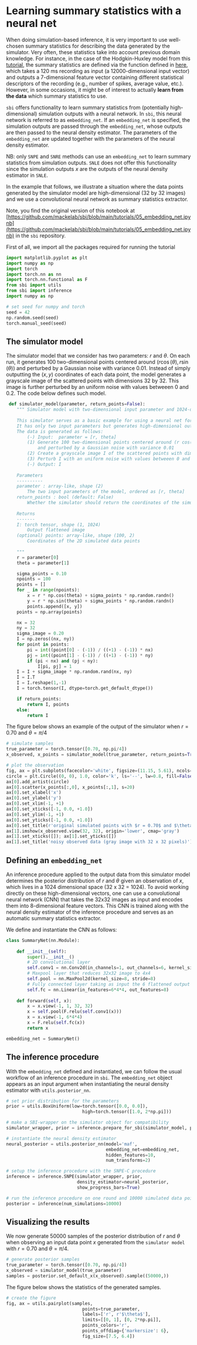 # Learning summary statistics with a neural net

When doing simulation-based inference, it is very important to use well-chosen summary statistics for describing the data generated by the simulator. Very often, these statistics take into account previous domain knowledge. For instance, in the case of the Hodgkin-Huxley model from this [tutorial](https://www.mackelab.org/sbi/examples/00_HH_simulator/), the summary statistics are defined via the function defined in [here](https://github.com/mackelab/sbi/blob/86d9b07238f5a0176638fecdd5622694d92f2962/examples/HH_helper_functions.py#L159), which takes a 120 ms recording as input (a 12000-dimensional input vector) and outputs a 7-dimensional feature vector containing different statistical descriptors of the recording (e.g., number of spikes, average value, etc.). However, in some occasions, it might be of interest to actually **learn from the data** which summary statistics to use.

`sbi` offers functionality to learn summary statistics from (potentially high-dimensional) simulation outputs with a neural network. In `sbi`, this neural network is referred to as `embedding_net`. If an `embedding_net` is specified, the simulation outputs are passed through the `embedding_net`, whose outputs are then passed to the neural density estimator. The parameters of the `embedding_net` are updated together with the parameters of the neural density estimator.

NB: only `SNPE` and `SNRE` methods can use an `embedding_net` to learn summary statistics from simulation outputs. `SNLE` does not offer this functionality since the simulation outputs $x$ are the outputs of the neural density estimator in `SNLE`.

In the example that follows, we illustrate a situation where the data points generated by the simulator model are high-dimensional (32 by 32 images) and we use a convolutional neural network as summary statistics extractor.

Note, you find the original version of this notebook at [https://github.com/mackelab/sbi/blob/main/tutorials/05_embedding_net.ipynb](https://github.com/mackelab/sbi/blob/main/tutorials/05_embedding_net.ipynb) in the `sbi` repository.

First of all, we import all the packages required for running the tutorial


```python
import matplotlib.pyplot as plt
import numpy as np
import torch
import torch.nn as nn 
import torch.nn.functional as F 
from sbi import utils
from sbi import inference
import numpy as np

# set seed for numpy and torch
seed = 42
np.random.seed(seed)
torch.manual_seed(seed)
```

## The simulator model

The simulator model that we consider has two parameters: $r$ and $\theta$. On each run, it generates 100 two-dimensional points centered around $(r \cos(\theta), r \sin(\theta))$ and perturbed by a Gaussian noise with variance 0.01. Instead of simply outputting the $(x,y)$ coordinates of each data point, the model generates a grayscale image of the scattered points with dimensions 32 by 32. This image is further perturbed by an uniform noise with values betweeen 0 and 0.2. The code below defines such model.


```python
 def simulator_model(parameter, return_points=False):
    """ Simulator model with two-dimensional input parameter and 1024-dimensional output
    
    This simulator serves as a basic example for using a neural net for learning summary features. 
    It has only two input parameters but generates high-dimensional output vectors.
    The data is generated as follows:
        (-) Input:  parameter = [r, theta]
        (1) Generate 100 two-dimensional points centered around (r cos(theta),r sin(theta))  
            and perturbed by a Gaussian noise with variance 0.01
        (2) Create a grayscale image I of the scattered points with dimensions 32 by 32
        (3) Perturb I with an uniform noise with values betweeen 0 and 0.2
        (-) Output: I 
        
    Parameters
    ----------
    parameter : array-like, shape (2)
        The two input parameters of the model, ordered as [r, theta]
    return_points : bool (default: False)
        Whether the simulator should return the coordinates of the simulated data points as well
        
    Returns
    -------
    I: torch tensor, shape (1, 1024)    
        Output flattened image
    (optional) points: array-like, shape (100, 2)
        Coordinates of the 2D simulated data points 
    
    """
    r = parameter[0]
    theta = parameter[1]

    sigma_points = 0.10
    npoints = 100
    points = []
    for _ in range(npoints):
        x = r * np.cos(theta) + sigma_points * np.random.randn()
        y = r * np.sin(theta) + sigma_points * np.random.randn()
        points.append([x, y])
    points = np.array(points)

    nx = 32
    ny = 32
    sigma_image = 0.20
    I = np.zeros((nx, ny))
    for point in points:
        pi = int((point[0] - (-1)) / ((+1) - (-1)) * nx)
        pj = int((point[1] - (-1)) / ((+1) - (-1)) * ny) 
        if (pi < nx) and (pj < ny):   
            I[pi, pj] = 1
    I = I + sigma_image * np.random.rand(nx, ny)    
    I = I.T
    I = I.reshape(1,-1)
    I = torch.tensor(I, dtype=torch.get_default_dtype())

    if return_points:
        return I, points
    else:
        return I
```

The figure below shows an example of the output of the simulator when $r = 0.70$ and $\theta = \pi/4$


```python
# simulate samples
true_parameter = torch.tensor([0.70, np.pi/4])
x_observed, x_points = simulator_model(true_parameter, return_points=True)

# plot the observation
fig, ax = plt.subplots(facecolor='white', figsize=(11.15, 5.61), ncols=2, constrained_layout=True)
circle = plt.Circle((0, 0), 1.0, color='k', ls='--', lw=0.8, fill=False)
ax[0].add_artist(circle)
ax[0].scatter(x_points[:,0], x_points[:,1], s=20)
ax[0].set_xlabel('x')
ax[0].set_ylabel('y')
ax[0].set_xlim(-1, +1)
ax[0].set_xticks([-1, 0.0, +1.0])
ax[0].set_ylim(-1, +1)
ax[0].set_yticks([-1, 0.0, +1.0])
ax[0].set_title(r'original simulated points with $r = 0.70$ and $\theta = \pi/4$')
ax[1].imshow(x_observed.view(32, 32), origin='lower', cmap='gray')
ax[1].set_xticks([]); ax[1].set_yticks([])
ax[1].set_title('noisy observed data (gray image with 32 x 32 pixels)')
```

## Defining an `embedding_net`

An inference procedure applied to the output data from this simulator model determines the posterior distribution of $r$ and $\theta$ given an observation of $x$, which lives in a 1024 dimensional space (32 x 32 = 1024). To avoid working directly on these high-dimensional vectors, one can use a convolutional neural network (CNN) that takes the 32x32 images as input and encodes them into 8-dimensional feature vectors. This CNN is trained along with the neural density estimator of the inference procedure and serves as an automatic summary statistics extractor. 

We define and instantiate the CNN as follows:


```python
class SummaryNet(nn.Module): 
    
    def __init__(self): 
        super().__init__()
        # 2D convolutional layer
        self.conv1 = nn.Conv2d(in_channels=1, out_channels=6, kernel_size=5, padding=2)
        # Maxpool layer that reduces 32x32 image to 4x4
        self.pool = nn.MaxPool2d(kernel_size=8, stride=8)
        # Fully connected layer taking as input the 6 flattened output arrays from the maxpooling layer
        self.fc = nn.Linear(in_features=6*4*4, out_features=8) 
        
    def forward(self, x):
        x = x.view(-1, 1, 32, 32)
        x = self.pool(F.relu(self.conv1(x)))
        x = x.view(-1, 6*4*4)
        x = F.relu(self.fc(x))
        return x

embedding_net = SummaryNet()
```

## The inference procedure

With the `embedding_net` defined and instantiated, we can follow the usual workflow of an inference procedure in `sbi`. The `embedding_net` object appears as an input argument when instantiating the neural density estimator with `utils.posterior_nn`.


```python
# set prior distribution for the parameters 
prior = utils.BoxUniform(low=torch.tensor([0.0, 0.0]), 
                             high=torch.tensor([1.0, 2*np.pi]))                           

# make a SBI-wrapper on the simulator object for compatibility
simulator_wrapper, prior = inference.prepare_for_sbi(simulator_model, prior)

# instantiate the neural density estimator
neural_posterior = utils.posterior_nn(model='maf', 
                                      embedding_net=embedding_net,
                                      hidden_features=10,
                                      num_transforms=2)

# setup the inference procedure with the SNPE-C procedure
inference = inference.SNPE(simulator_wrapper, prior, 
                           density_estimator=neural_posterior, 
                           show_progress_bars=True)

# run the inference procedure on one round and 10000 simulated data points
posterior = inference(num_simulations=10000)
```

## Visualizing the results

We now generate 50000 samples of the posterior distribution of $r$ and $\theta$ when observing an input data point $x$ generated from the `simulator model` with $r = 0.70$ and $\theta = \pi/4$. 


```python
# generate posterior samples
true_parameter = torch.tensor([0.70, np.pi/4])
x_observed = simulator_model(true_parameter)
samples = posterior.set_default_x(x_observed).sample((50000,))
```

The figure below shows the statistics of the generated samples.


```python
# create the figure
fig, ax = utils.pairplot(samples, 
                             points=true_parameter,
                             labels=['r', r'$\theta$'], 
                             limits=[[0, 1], [0, 2*np.pi]],
                             points_colors='r',
                             points_offdiag={'markersize': 6},
                             fig_size=[7.5, 6.4])
```

